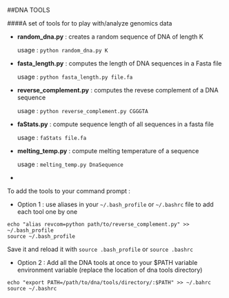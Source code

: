 ##DNA TOOLS

####A set of tools for to play with/analyze genomics data
- **random_dna.py** : creates a random sequence of DNA of length K 

	usage : `python random_dna.py K`
- **fasta_length.py** : computes the length of DNA sequences in a Fasta file
	
	usage : `python fasta_length.py file.fa`
- **reverse_complement.py** : computes the revese complement of a DNA sequence

	usage : `python reverse_complement.py CGGGTA`
- **faStats.py** : compute sequence length of all sequences in a fasta file

	usage : `faStats file.fa`
    
- **melting_temp.py** : compute melting temperature of a sequence

	usage : `melting_temp.py DnaSequence`

-
	
To add the tools to your command prompt :
- Option 1 : use aliases in your `~/.bash_profile` or `~/.bashrc`  file to add each tool one by one

``` 
echo "alias revcom=python path/to/reverse_complement.py" >> ~/.bash_profile
source ~/.bash_profile
```

Save it and reload it with `source .bash_profile` or `source .bashrc`

- Option 2 : Add all the DNA tools at once to your $PATH variable environment variable (replace the location of dna tools directory)

```
echo "export PATH=/path/to/dna/tools/directory/:$PATH" >> ~/.bahrc
source ~/.bashrc
```